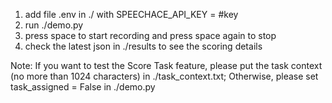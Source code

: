 1. add file .env in ./ with SPEECHACE_API_KEY = #key
2. run ./demo.py
3. press space to start recording and press space again to stop
4. check the latest json in ./results to see the scoring details

Note: 
If you want to test the Score Task feature, please put the task context (no more than 1024 characters) in ./task_context.txt;
Otherwise, please set task_assigned = False in ./demo.py